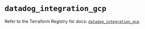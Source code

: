 # `datadog_integration_gcp`

Refer to the Terraform Registry for docs: [`datadog_integration_gcp`](https://registry.terraform.io/providers/datadog/datadog/3.61.0/docs/resources/integration_gcp).
